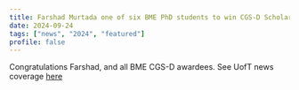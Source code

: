 ```yaml
---
title: Farshad Murtada one of six BME PhD students to win CGS-D Scholarship
date: 2024-09-24
tags: ["news", "2024", "featured"]
profile: false
---
```


Congratulations Farshad, and all BME CGS-D awardees. See UofT news coverage [here](https://discover.bme.utoronto.ca/six-bme-graduate-students-receives-2024-nserc-graduate-scholarships/)


<!--more-->

